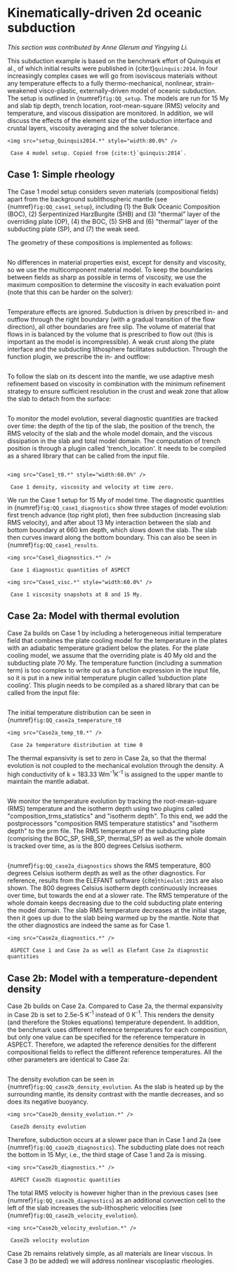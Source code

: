 # Kinematically-driven 2d oceanic subduction

*This section was contributed by Anne Glerum and Yingying Li.*

This subduction example is based on the benchmark effort of Quinquis et al.,
of which initial results were published in {cite:t}`quinquis:2014`. In four
increasingly complex cases we will go from isoviscous materials without any
temperature effects to a fully thermo-mechanical, nonlinear, strain-weakened
visco-plastic, externally-driven model of oceanic subduction. The setup is
outlined in {numref}`fig:QQ_setup`. The models are run for 15 My
and slab tip depth, trench location, root-mean-square (RMS) velocity and temperature, and viscous
dissipation are monitored. In addition, we will discuss the effects of the element
size of the subduction interface and crustal layers, viscosity averaging and
the solver tolerance.

```{figure-md} fig:QQ_setup
<img src="setup_Quinquis2014.*" style="width:80.0%" />

 Case 4 model setup. Copied from {cite:t}`quinquis:2014`.
```

## Case 1: Simple rheology

The Case 1 model setup considers seven materials (compositional fields) apart
from the background sublithospheric mantle (see {numref}`fig:QQ_case1_setup`), including (1) the Bulk Oceanic Composition (BOC), (2) Serpentinized HarzBurgite
(SHB) and (3) "thermal" layer of the overriding plate (OP), (4) the BOC, (5) SHB and (6)
"thermal" layer of the subducting plate (SP), and (7) the weak seed.

The geometry of these compositions is implemented as follows:

```{literalinclude} Case1_compositions.prm

```

No differences in material properties exist, except for density and viscosity,
so we use the multicomponent material model. To keep the boundaries between
fields as sharp as possible in terms of viscosity, we use the maximum
composition to determine the viscosity in each evaluation point (note that
this can be harder on the solver):

```{literalinclude} Case1_materialmodel.prm

```

Temperature effects are ignored. Subduction is driven by prescribed in- and
outflow through the right boundary (with a gradual transition of the flow
direction), all other boundaries are free slip. The volume of material that
flows in is balanced by the volume that is prescribed to flow out (this is
important as the model is incompressible). A weak crust along the plate
interface and the subducting lithosphere facilitates subduction. Through the
function plugin, we prescribe the in- and outflow:

```{literalinclude} Case1_velocity.prm

```

To follow the slab on its descent into the mantle, we use adaptive mesh
refinement based on viscosity in combination with the minimum refinement
strategy to ensure sufficient resolution in the crust and weak zone that allow
the slab to detach from the surface:

```{literalinclude} Case1_meshrefinement.prm

```

To monitor the model evolution, several diagnostic quantities are tracked over
time: the depth of the tip of the slab, the position of the trench, the RMS
velocity of the slab and the whole model domain, and the viscous
dissipation in the slab and total model domain. The computation of trench position
is through a plugin called 'trench_location'. It needs to be compiled as a shared library
that can be called from the input file.

```{literalinclude} Case1_postprocessing.prm

```


```{figure-md} fig:QQ_case1_setup
<img src="Case1_t0.*" style="width:60.0%" />

 Case 1 density, viscosity and velocity at time zero.
```

We run the Case 1 setup for 15 My of model time. The diagnostic quantities in
{numref}`fig:QQ_case1_diagnostics` show three stages of model evolution: first trench advance (top right plot), then free subduction (increasing slab RMS velocity), and
after about 13 My interaction between the slab and bottom boundary at 660 km
depth, which slows down the slab. The slab then curves inward along the bottom
boundary. This can also be seen in {numref}`fig:QQ_case1_results`.

```{figure-md} fig:QQ_case1_diagnostics
<img src="Case1_diagnostics.*" />

 Case 1 diagnostic quantities of ASPECT
```


```{figure-md} fig:QQ_case1_results
<img src="Case1_visc.*" style="width:60.0%" />

 Case 1 viscosity snapshots at 8 and 15 My.
```
## Case 2a: Model with thermal evolution

Case 2a builds on Case 1 by including a heterogeneous initial temperature field
that combines the plate cooling model for the temperature in the plates with an
adiabatic temperature gradient below the plates. For the plate cooling model,
we assume that the overriding plate is 40 My old and the subducting plate 70 My.
The temperature function (including a summation term) is too complex to write out as a function
expression in the input file, so it is put in a new initial temperature plugin
called ’subduction plate cooling’. This plugin needs to be compiled as a shared
library that can be called from the input file:

```{literalinclude} Case2a_temperatures.prm

```
The initial temperature distribution can be seen in  {numref}`fig:QQ_case2a_temperature_t0`

```{figure-md} fig:QQ_case2a_temperature_t0
<img src="Case2a_temp_t0.*" />

 Case 2a temperature distribution at time 0
```

The thermal expansivity is set to zero in Case 2a, so that the thermal evolution is
not coupled to the mechanical evolution through the density. A high conductivity of
k = 183.33 Wm<sup>-1</sup>K<sup>-1</sup> is assigned to the upper mantle to maintain the mantle adiabat.

```{literalinclude} Case2a_materialmodel.prm

```

We monitor the temperature evolution by tracking the
root-mean-square (RMS) temperature and the isotherm depth using
two plugins called "composition_trms_statistics" and "isotherm depth".
To this end, we add the postprocessors "composition RMS temperature statistics"
and "isotherm depth" to the prm file. The RMS temperature
of the subducting plate (comprising the BOC_SP, SHB_SP, thermal_SP)
as well as the whole domain is tracked over time, as is the
800 degrees Celsius isotherm.

```{literalinclude} Case2a_postprocessing.prm

```

{numref}`fig:QQ_case2a_diagnostics` shows the RMS temperature,
800 degrees Celsius isotherm depth as well as the other diagnostics. For reference,
results from the ELEFANT software {cite}`thieulot:2015` are also shown. The 800 degrees Celsius isotherm
depth continuously increases over time, but towards the end at a slower rate.
The RMS temperature of the whole domain keeps decreasing due to the
cold subducting plate entering the model domain. The slab RMS temperature
decreases at the initial stage, then it goes up due to the slab being warmed up by the
mantle. Note that the other diagnostics are indeed the same as for Case 1.

```{figure-md} fig:QQ_case2a_diagnostics
<img src="Case2a_diagnostics.*" />

 ASPECT Case 1 and Case 2a as well as Elefant Case 2a diagnostic quantities
```

## Case 2b: Model with a temperature-dependent density

Case 2b builds on Case 2a.  Compared to Case 2a, the thermal expansivity in Case 2b
is set to 2.5e-5 K<sup>-1</sup> instead of 0 K<sup>-1</sup>. This renders the density
(and therefore the Stokes equations) temperature dependent. In addition, the benchmark uses different reference temperatures for each composition, but only one value can be specified for the reference temperature
in ASPECT. Therefore, we adapted the reference densities for the different compositional fields to reflect the different reference temperatures. All the other parameters are
identical to Case 2a:

```{literalinclude} Case2b_materialmodel.prm

```
The density evolution can be seen in {numref}`fig:QQ_case2b_density_evolution`. As the slab is heated up by the surrounding mantle, its density contrast with the mantle decreases, and so does its negative buoyancy.

```{figure-md} fig:QQ_case2b_density_evolution
<img src="Case2b_density_evolution.*" />

 Case2b density evolution
```

Therefore, subduction occurs at a slower pace than in Case 1 and 2a (see {numref}`fig:QQ_case2b_diagnostics`).
The subducting plate does not reach the bottom in 15 Myr, i.e., the third stage of Case 1 and 2a is missing.

```{figure-md} fig:QQ_case2b_diagnostics
<img src="Case2b_diagnostics.*" />

 ASPECT Case2b diagnostic quantities
```

The total RMS velocity is however higher than in the previous cases (see {numref}`fig:QQ_case2b_diagnostics`) as an additional convection cell to the left of the slab increases the sub-lithospheric velocities (see {numref}`fig:QQ_case2b_velocity_evolution`).

```{figure-md} fig:QQ_case2b_velocity_evolution
<img src="Case2b_velocity_evolution.*" />

 Case2b velocity evolution
```

Case 2b remains relatively simple, as all materials are linear viscous. In Case 3 (to be added) we will address nonlinear viscoplastic rheologies.
